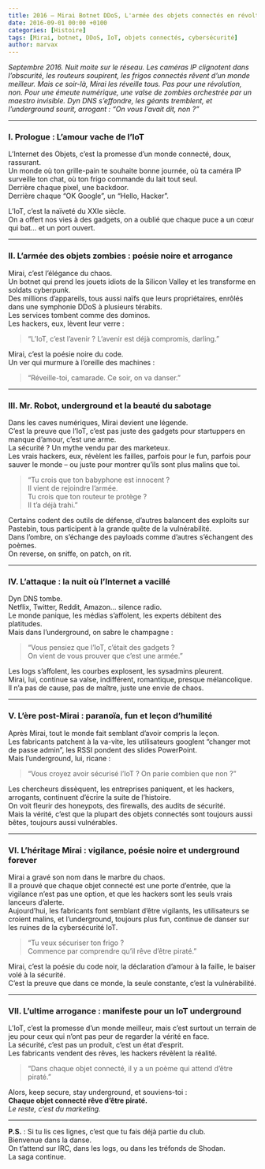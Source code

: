 ```yaml
---
title: 2016 – Mirai Botnet DDoS, L'armée des objets connectés en révolte
date: 2016-09-01 00:00 +0100
categories: [Histoire]
tags: [Mirai, botnet, DDoS, IoT, objets connectés, cybersécurité]
author: marvax
---
```


*Septembre 2016. Nuit moite sur le réseau. Les caméras IP clignotent dans l’obscurité, les routeurs soupirent, les frigos connectés rêvent d’un monde meilleur. Mais ce soir-là, Mirai les réveille tous. Pas pour une révolution, non. Pour une émeute numérique, une valse de zombies orchestrée par un maestro invisible. Dyn DNS s’effondre, les géants tremblent, et l’underground sourit, arrogant : “On vous l’avait dit, non ?”*

---

### I. Prologue : L’amour vache de l’IoT

L’Internet des Objets, c’est la promesse d’un monde connecté, doux, rassurant.  
Un monde où ton grille-pain te souhaite bonne journée, où ta caméra IP surveille ton chat, où ton frigo commande du lait tout seul.  
Derrière chaque pixel, une backdoor.  
Derrière chaque “OK Google”, un “Hello, Hacker”.

L’IoT, c’est la naïveté du XXIe siècle.  
On a offert nos vies à des gadgets, on a oublié que chaque puce a un cœur qui bat… et un port ouvert.

---

### II. L’armée des objets zombies : poésie noire et arrogance

Mirai, c’est l’élégance du chaos.  
Un botnet qui prend les jouets idiots de la Silicon Valley et les transforme en soldats cyberpunk.  
Des millions d’appareils, tous aussi naïfs que leurs propriétaires, enrôlés dans une symphonie DDoS à plusieurs térabits.  
Les services tombent comme des dominos.  
Les hackers, eux, lèvent leur verre :  
> “L’IoT, c’est l’avenir ? L’avenir est déjà compromis, darling.”

Mirai, c’est la poésie noire du code.  
Un ver qui murmure à l’oreille des machines :  
> “Réveille-toi, camarade. Ce soir, on va danser.”

---

### III. Mr. Robot, underground et la beauté du sabotage

Dans les caves numériques, Mirai devient une légende.  
C’est la preuve que l’IoT, c’est pas juste des gadgets pour startuppers en manque d’amour, c’est une arme.  
La sécurité ? Un mythe vendu par des marketeux.  
Les vrais hackers, eux, révèlent les failles, parfois pour le fun, parfois pour sauver le monde – ou juste pour montrer qu’ils sont plus malins que toi.

> “Tu crois que ton babyphone est innocent ?  
> Il vient de rejoindre l’armée.  
> Tu crois que ton routeur te protège ?  
> Il t’a déjà trahi.”

Certains codent des outils de défense, d’autres balancent des exploits sur Pastebin, tous participent à la grande quête de la vulnérabilité.  
Dans l’ombre, on s’échange des payloads comme d’autres s’échangent des poèmes.  
On reverse, on sniffe, on patch, on rit.

---

### IV. L’attaque : la nuit où l’Internet a vacillé

Dyn DNS tombe.  
Netflix, Twitter, Reddit, Amazon… silence radio.  
Le monde panique, les médias s’affolent, les experts débitent des platitudes.  
Mais dans l’underground, on sabre le champagne :  
> “Vous pensiez que l’IoT, c’était des gadgets ?  
> On vient de vous prouver que c’est une armée.”

Les logs s’affolent, les courbes explosent, les sysadmins pleurent.  
Mirai, lui, continue sa valse, indifférent, romantique, presque mélancolique.  
Il n’a pas de cause, pas de maître, juste une envie de chaos.

---

### V. L’ère post-Mirai : paranoïa, fun et leçon d’humilité

Après Mirai, tout le monde fait semblant d’avoir compris la leçon.  
Les fabricants patchent à la va-vite, les utilisateurs googlent “changer mot de passe admin”, les RSSI pondent des slides PowerPoint.  
Mais l’underground, lui, ricane :  
> “Vous croyez avoir sécurisé l’IoT ? On parie combien que non ?”

Les chercheurs dissèquent, les entreprises paniquent, et les hackers, arrogants, continuent d’écrire la suite de l’histoire.  
On voit fleurir des honeypots, des firewalls, des audits de sécurité.  
Mais la vérité, c’est que la plupart des objets connectés sont toujours aussi bêtes, toujours aussi vulnérables.

---

### VI. L’héritage Mirai : vigilance, poésie noire et underground forever

Mirai a gravé son nom dans le marbre du chaos.  
Il a prouvé que chaque objet connecté est une porte d’entrée, que la vigilance n’est pas une option, et que les hackers sont les seuls vrais lanceurs d’alerte.  
Aujourd’hui, les fabricants font semblant d’être vigilants, les utilisateurs se croient malins, et l’underground, toujours plus fun, continue de danser sur les ruines de la cybersécurité IoT.

> “Tu veux sécuriser ton frigo ?  
> Commence par comprendre qu’il rêve d’être piraté.”

Mirai, c’est la poésie du code noir, la déclaration d’amour à la faille, le baiser volé à la sécurité.  
C’est la preuve que dans ce monde, la seule constante, c’est la vulnérabilité.

---

### VII. L’ultime arrogance : manifeste pour un IoT underground

L’IoT, c’est la promesse d’un monde meilleur, mais c’est surtout un terrain de jeu pour ceux qui n’ont pas peur de regarder la vérité en face.  
La sécurité, c’est pas un produit, c’est un état d’esprit.  
Les fabricants vendent des rêves, les hackers révèlent la réalité.

> “Dans chaque objet connecté, il y a un poème qui attend d’être piraté.”

Alors, keep secure, stay underground, et souviens-toi :  
**Chaque objet connecté rêve d’être piraté.**  
*Le reste, c’est du marketing.*

---

**P.S.** : Si tu lis ces lignes, c’est que tu fais déjà partie du club.  
Bienvenue dans la danse.  
On t’attend sur IRC, dans les logs, ou dans les tréfonds de Shodan.  
La saga continue.  